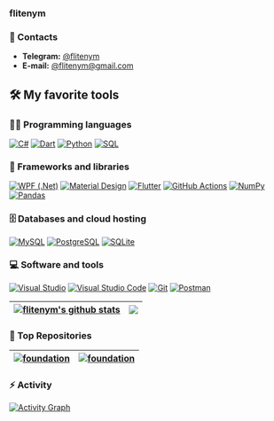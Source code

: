 ### flitenym
 
### 💬 Contacts

+ **Telegram:** [@flitenym](https://t.me/flitenym)
+ **E-mail:** [@flitenym@gmail.com](mailto:flitenym@gmail.com)

## 🛠️ My favorite tools

### 👨‍💻 Programming languages

<p>
    <a href="https://github.com/search?q=language%3Acsharp"><img alt="C#" src="https://custom-icon-badges.herokuapp.com/badge/C%23-68217A.svg?logo=cs2&logoColor=white"></a>
    <a href="https://github.com/search?q=language%3Adart"><img alt="Dart" src="https://img.shields.io/badge/Dart-15A6C4.svg?logo=dart&logoColor=white"></a>
    <a href="https://github.com/search?q=language%3Apython"><img alt="Python" src="https://img.shields.io/badge/Python-14354C.svg?logo=python&logoColor=white"></a>
    <a href="https://github.com/search?q=language%3Asql"><img alt="SQL" src="https://custom-icon-badges.herokuapp.com/badge/SQL-025E8C.svg?logo=database&logoColor=white"></a>
</p>

### 🧰 Frameworks and libraries

<p>
    <a href="https://github.com/search?q=language%3Awpf"><img alt="WPF (.Net)" src="https://img.shields.io/badge/WPF-5C2D91?logo=.net&logoColor=white"></a>
    <a href="https://github.com/search?q=language%3Amaterial"><img alt="Material Design" src="https://img.shields.io/badge/Material%20Design-0081CB.svg?logo=material-design&logoColor=white"></a>
    <a href="https://github.com/search?q=language%3Aflutter"><img alt="Flutter" src="https://img.shields.io/badge/Flutter-02569B.svg?logo=flutter&logoColor=white"></a>
    <a href="https://github.com/search?q=language%3Agithub"><img alt="GitHub Actions" src="https://img.shields.io/badge/GitHub%20Actions-2671E5.svg?logo=github%20actions&logoColor=white"></a>
    <a href="https://github.com/search?q=language%3Anumpy"><img alt="NumPy" src="https://img.shields.io/badge/Numpy-013243.svg?logo=numpy&logoColor=white"></a>
    <a href="https://github.com/search?q=language%3Apandas"><img alt="Pandas" src="https://img.shields.io/badge/Pandas-150458.svg?logo=pandas&logoColor=white"></a>
</p>

### 🗄️ Databases and cloud hosting

<p>
    <a href="https://github.com/search?q=language%3Amysql"><img alt="MySQL" src="https://img.shields.io/badge/MySQL-00f.svg?logo=mysql&logoColor=white"></a>
    <a href="https://github.com/search?q=language%3Apostgresql"><img alt="PostgreSQL" src ="https://img.shields.io/badge/PostgreSQL-316192.svg?logo=postgresql&logoColor=white"></a>
    <a href="https://github.com/search?q=language%3Asqlite"><img alt="SQLite" src ="https://img.shields.io/badge/SQLite-07405e.svg?logo=sqlite&logoColor=white"></a>
</p>

### 💻 Software and tools

<p>
    <a href="https://github.com/search?q=language%3Avs"><img alt="Visual Studio" src="https://img.shields.io/badge/Visual%20Studio-5C2D91.svg?logo=visual-studio&logoColor=white"></a>
    <a href="https://github.com/search?q=language%3Avscode"><img alt="Visual Studio Code" src="https://img.shields.io/badge/Visual%20Studio%20Code-0078d7.svg?logo=visual-studio-code&logoColor=white"></a>
    <a href="https://github.com/search?q=language%3Agit"><img alt="Git" src="https://img.shields.io/badge/Git-F05033.svg?logo=git&logoColor=white"></a>
    <a href="https://github.com/search?q=language%3Apostman"><img alt="Postman" src="https://img.shields.io/badge/Postman-FF6C37?logo=postman&logoColor=white"></a>
</p>
  
| <a href="https://github.com/flitenym"><img align="center" src="https://github-readme-stats.vercel.app/api?username=flitenym&show_icons=true&include_all_commits=true&theme=vue&hide_border=true" alt="flitenym's github stats" /></a> | <a href="https://github.com/flitenym"><img align="center" src="https://github-readme-stats.vercel.app/api/top-langs/?username=flitenym&layout=compact&theme=vue&hide_border=true" /></a> |
| ------------- | ------------- |

### 📝 Top Repositories

| <a href="https://github.com/flitenym/foundation"><img align="center" src="https://github-readme-stats.vercel.app/api/pin/?username=flitenym&repo=foundation&theme=vue&hide_border=true" alt="foundation" /></a> | <a href="https://github.com/flitenym/Wishs"><img align="center" src="https://github-readme-stats.vercel.app/api/pin/?username=flitenym&repo=Wishs&theme=vue&hide_border=true" alt="foundation" /></a> |
| ------------- | ------------- |


### ⚡ Activity

<a href="https://github.com/flitenym"><img alt="Activity Graph" src="https://activity-graph.herokuapp.com/graph?username=flitenym&bg_color=white&color=465058&line=48BA87&point=465058&hide_border=true" /></a>
